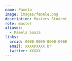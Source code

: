 ```yaml
---
name: Pamela
image: images/female.png
description: Masters Student
role: master
aliases:
  - Pamela Souza
links:
  orcid: 0000-0000-0000-0000
  email: XXXX@XXXX.br
  twitter: XXXXX
---
```

